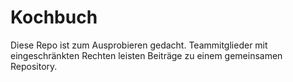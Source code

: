 # Kochbuch

Diese Repo ist zum Ausprobieren gedacht. Teammitglieder mit eingeschränkten Rechten leisten Beiträge zu einem gemeinsamen Repository.
